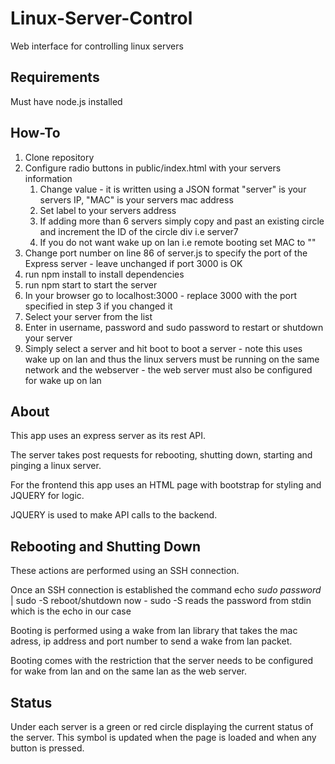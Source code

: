 # Linux-Server-Control
Web interface for controlling linux servers

## Requirements
Must have node.js installed

## How-To
1. Clone repository
2. Configure radio buttons in public/index.html with your servers information
   1. Change value - it is written using a JSON format "server" is your servers IP, "MAC" is your servers mac address
   2. Set label to your servers address
   3. If adding more than 6 servers simply copy and past an existing circle and increment the ID of the circle div i.e server7
   4. If you do not want wake up on lan i.e remote booting set MAC to ""
3. Change port number on line 86 of server.js to specify the port of the Express server - leave unchanged if port 3000 is OK
4. run npm install to install dependencies
5. run npm start to start the server
6. In your browser go to localhost:3000 - replace 3000 with the port specified in step 3 if you changed it
7. Select your server from the list
8. Enter in username, password and sudo password to restart or shutdown your server
9. Simply select a server and hit boot to boot a server - note this uses wake up on lan and thus the linux servers must be running on the same network and the webserver - the web server must also be configured for wake up on lan

## About
This app uses an express server as its rest API.

The server takes post requests for rebooting, shutting down, starting and pinging a linux server.

For the frontend this app uses an HTML page with bootstrap for styling and JQUERY for logic.

JQUERY is used to make API calls to the backend.

## Rebooting and Shutting Down
These actions are performed using an SSH connection.

Once an SSH connection is established the command echo *sudo password* | sudo -S reboot/shutdown now - sudo -S reads the password from stdin which is the echo in our case

Booting is performed using a wake from lan library that takes the mac adress, ip address and port number to send a wake from lan packet.

Booting comes with the restriction that the server needs to be configured for wake from lan and on the same lan as the web server.

## Status
Under each server is a green or red circle displaying the current status of the server. This symbol is updated when the page is loaded and when any button is pressed.
